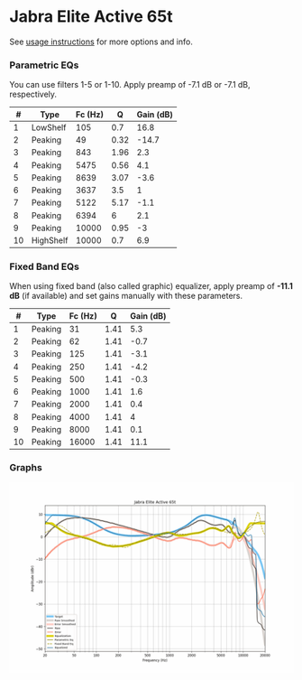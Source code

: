# Jabra Elite Active 65t
See [usage instructions](https://github.com/jaakkopasanen/AutoEq#usage) for more options and info.

### Parametric EQs
You can use filters 1-5 or 1-10. Apply preamp of -7.1 dB or -7.1 dB, respectively.

|   # | Type      |   Fc (Hz) |    Q |   Gain (dB) |
|-----|-----------|-----------|------|-------------|
|   1 | LowShelf  |       105 | 0.7  |        16.8 |
|   2 | Peaking   |        49 | 0.32 |       -14.7 |
|   3 | Peaking   |       843 | 1.96 |         2.3 |
|   4 | Peaking   |      5475 | 0.56 |         4.1 |
|   5 | Peaking   |      8639 | 3.07 |        -3.6 |
|   6 | Peaking   |      3637 | 3.5  |         1   |
|   7 | Peaking   |      5122 | 5.17 |        -1.1 |
|   8 | Peaking   |      6394 | 6    |         2.1 |
|   9 | Peaking   |     10000 | 0.95 |        -3   |
|  10 | HighShelf |     10000 | 0.7  |         6.9 |

### Fixed Band EQs
When using fixed band (also called graphic) equalizer, apply preamp of **-11.1 dB** (if available) and set gains manually with these parameters.

|   # | Type    |   Fc (Hz) |    Q |   Gain (dB) |
|-----|---------|-----------|------|-------------|
|   1 | Peaking |        31 | 1.41 |         5.3 |
|   2 | Peaking |        62 | 1.41 |        -0.7 |
|   3 | Peaking |       125 | 1.41 |        -3.1 |
|   4 | Peaking |       250 | 1.41 |        -4.2 |
|   5 | Peaking |       500 | 1.41 |        -0.3 |
|   6 | Peaking |      1000 | 1.41 |         1.6 |
|   7 | Peaking |      2000 | 1.41 |         0.4 |
|   8 | Peaking |      4000 | 1.41 |         4   |
|   9 | Peaking |      8000 | 1.41 |         0.1 |
|  10 | Peaking |     16000 | 1.41 |        11.1 |

### Graphs
![](./Jabra%20Elite%20Active%2065t.png)
